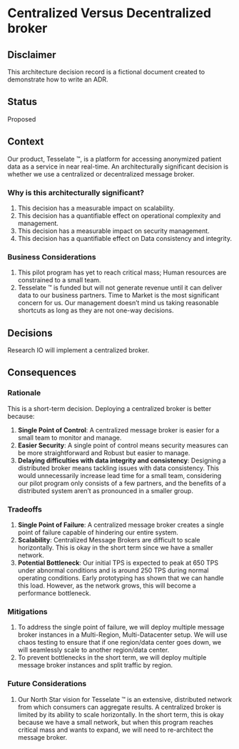 # Centralized Versus Decentralized broker

## Disclaimer

This architecture decision record is a fictional document created to demonstrate how to write an ADR.

## Status

Proposed

## Context

Our product, Tesselate ™, is a platform for accessing anonymized patient data as a service in near real-time. An
architecturally significant decision is whether we use a centralized or decentralized message broker.

### Why is this architecturally significant?

1. This decision has a measurable impact on scalability.
2. This decision has a quantifiable effect on operational complexity and management.
3. This decision has a measurable impact on security management.
4. This decision has a quantifiable effect on Data consistency and integrity.

### Business Considerations

1. This pilot program has yet to reach critical mass; Human resources are constrained to a small team.
2. Tesselate ™ is funded but will not generate revenue until it can deliver data to our business partners. Time to
   Market is the most significant concern for us. Our management doesn’t mind us taking reasonable shortcuts as long as
   they are not one-way decisions.

## Decisions

Research IO will implement a centralized broker.

## Consequences

### Rationale

This is a short-term decision. Deploying a centralized broker is better because:

1. **Single Point of Control**: A centralized message broker is easier for a small team to monitor and manage.
2. **Easier Security**: A single point of control means security measures can be more straightforward and Robust but
   easier to manage.
3. **Delaying difficulties with data integrity and consistency**: Designing a distributed broker means tackling issues
   with data consistency. This would unnecessarily increase lead time for a small team, considering our pilot program
   only consists of a few partners, and the benefits of a distributed system aren’t as pronounced in a smaller group.

### Tradeoffs

1. **Single Point of Failure**: A centralized message broker creates a single point of failure capable of hindering our
   entire system.
2. **Scalability**:  Centralized Message Brokers are difficult to scale horizontally. This is okay in the short term
   since we have a smaller network.
3. **Potential Bottleneck**: Our initial TPS is expected to peak at 650 TPS under abnormal conditions and is around 250
   TPS during normal operating conditions. Early prototyping has shown that we can handle this load. However, as the
   network grows, this will become a performance bottleneck.

### Mitigations

1. To address the single point of failure, we will deploy multiple message broker instances in a Multi-Region,
   Multi-Datacenter setup. We will use chaos testing to ensure that if one region/data center goes down, we will
   seamlessly scale to another region/data center.
2. To prevent bottlenecks in the short term, we will deploy multiple message broker instances and split traffic by
   region.

### Future Considerations

1. Our North Star vision for Tesselate ™ is an extensive, distributed network from which consumers can aggregate
   results. A centralized broker is limited by its ability to scale horizontally. In the short term, this is okay
   because we have a small network, but when this program reaches critical mass and wants to expand, we will need to
   re-architect the message broker.